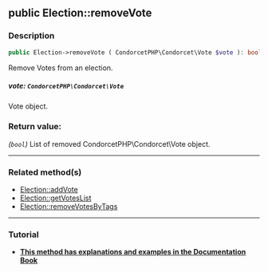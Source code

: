 ## public Election::removeVote

### Description    

```php
public Election->removeVote ( CondorcetPHP\Condorcet\Vote $vote ): bool
```

Remove Votes from an election.
    

##### **vote:** *```CondorcetPHP\Condorcet\Vote```*   
Vote object.    


### Return value:   

*(```bool```)* List of removed CondorcetPHP\Condorcet\Vote object.


---------------------------------------

### Related method(s)      

* [Election::addVote](../Election%20Class/public%20Election--addVote.md)    
* [Election::getVotesList](../Election%20Class/public%20Election--getVotesList.md)    
* [Election::removeVotesByTags](../Election%20Class/public%20Election--removeVotesByTags.md)    

---------------------------------------

### Tutorial

* **[This method has explanations and examples in the Documentation Book](https://www.condorcet.io/3.AsPhpLibrary/5.Votes/1.AddVotes)**    
